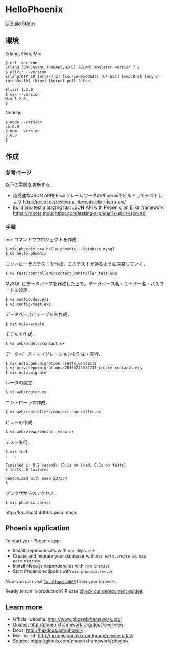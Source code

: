 # HelloPhoenix

[![Build Status](https://travis-ci.org/mtomokazu/hello_phoenix.svg?branch=master)](https://travis-ci.org/mtomokazu/hello_phoenix)

## 環境

Erlang, Elixir, Mix

    $ erl -version
    Erlang (SMP,ASYNC_THREADS,HIPE) (BEAM) emulator version 7.2
    $ elixir --version
    Erlang/OTP 18 [erts-7.2] [source-e6dd627] [64-bit] [smp:8:8] [async-threads:10] [hipe] [kernel-poll:false]

    Elixir 1.2.0
    $ mix --version
    Mix 1.2.0
	$

Node.js

	$ node --version
	v5.6.0
	$ npm --version
	3.6.0
	$

## 作成

### 参考ページ

以下の手順を実施する．

  * 超高速なJSON APIをElixirフレームワークのPhoenixでビルドしてテストしよう
    http://postd.cc/testing-a-phoenix-elixir-json-api/
  * Build and test a blazing fast JSON API with Phoenix, an Elixir framework
    https://robots.thoughtbot.com/testing-a-phoenix-elixir-json-api

### 手順

mix コマンドでプロジェクトを作成．

    $ mix phoenix.new hello_phoenix --database mysql
    $ cd hello_phoenix

コントローラのテストを作成．このテストが通るように実装していく．

    $ vi test/controllers/contact_controller_test.exs

MySQL にデータベースを作成した上で，データベース名・ユーザー名・パスワードを設定．

    $ vi config/dev.exs
    $ vi config/test.exs

データベースにテーブルを作成．

    $ mix ecto.create

モデルを作成．

    $ vi web/models/contact.ex

データベース・マイグレーションを作成・実行．

    $ mix ecto.gen.migration create_contacts
    $ vi priv/repo/migrations/20160212052747_create_contacts.exs
    $ mix ecto.migrate

ルータの設定．

    $ vi web/router.ex

コントローラの作成．

    $ vi web/controllers/contact_controller.ex

ビューの作成．

    $ vi web/views/contact_view.ex

テスト実行．

    $ mix test
    .....

    Finished in 0.2 seconds (0.1s on load, 0.1s on tests)
    5 tests, 0 failures

    Randomized with seed 537334
    $

ブラウザからのアクセス．

    $ mix phoenix.server

http://localhost:4000/api/contacts


## Phoenix application

To start your Phoenix app:

  * Install dependencies with `mix deps.get`
  * Create and migrate your database with `mix ecto.create && mix ecto.migrate`
  * Install Node.js dependencies with `npm install`
  * Start Phoenix endpoint with `mix phoenix.server`

Now you can visit [`localhost:4000`](http://localhost:4000) from your browser.

Ready to run in production? Please [check our deployment guides](http://www.phoenixframework.org/docs/deployment).

## Learn more

  * Official website: http://www.phoenixframework.org/
  * Guides: http://phoenixframework.org/docs/overview
  * Docs: http://hexdocs.pm/phoenix
  * Mailing list: http://groups.google.com/group/phoenix-talk
  * Source: https://github.com/phoenixframework/phoenix
